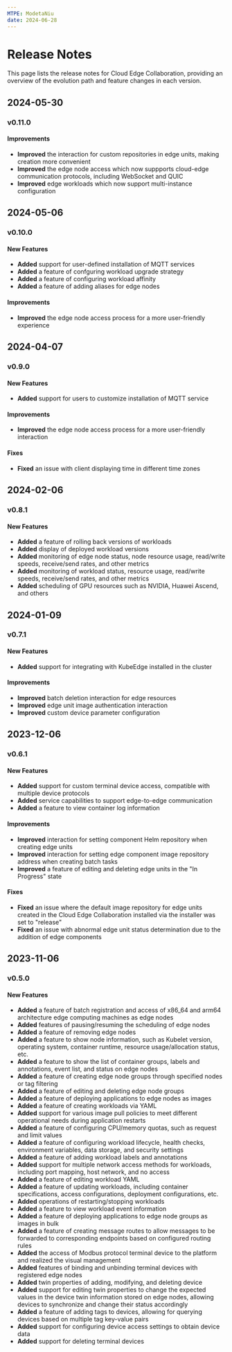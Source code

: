 ```yaml
---
MTPE: ModetaNiu
date: 2024-06-28
---
```


# Release Notes

This page lists the release notes for Cloud Edge Collaboration, providing an overview
of the evolution path and feature changes in each version.

## 2024-05-30

### v0.11.0

#### Improvements

- **Improved** the interaction for custom repositories in edge units, making creation more convenient
- **Improved** the edge node access which now suppports cloud-edge communication protocols, including WebSocket and QUIC
- **Improved** edge workloads which now support multi-instance configuration

## 2024-05-06

### v0.10.0

#### New Features

- **Added** support for user-defined installation of MQTT services
- **Added** a feature of confguring workload upgrade strategy
- **Added** a feature of configuring workload affinity
- **Added** a feature of adding aliases for edge nodes

#### Improvements

- **Improved** the edge node access process for a more user-friendly experience

## 2024-04-07

### v0.9.0

#### New Features

- **Added** support for users to customize installation of MQTT service

#### Improvements

- **Improved** the edge node access process for a more user-friendly interaction

#### Fixes

- **Fixed** an issue with client displaying time in different time zones

## 2024-02-06

### v0.8.1

#### New Features

- **Added** a feature of rolling back versions of workloads
- **Added** display of deployed workload versions
- **Added** monitoring of edge node status, node resource usage, read/write speeds, receive/send rates, and other metrics
- **Added** monitoring of workload status, resource usage, read/write speeds, receive/send rates, and other metrics
- **Added** scheduling of GPU resources such as NVIDIA, Huawei Ascend, and others

## 2024-01-09

### v0.7.1

#### New Features

- **Added** support for integrating with KubeEdge installed in the cluster

#### Improvements

- **Improved** batch deletion interaction for edge resources
- **Improved** edge unit image authentication interaction
- **Improved** custom device parameter configuration

## 2023-12-06

### v0.6.1

#### New Features

- **Added** support for custom terminal device access, compatible with multiple device protocols
- **Added** service capabilities to support edge-to-edge communication
- **Added** a feature to view container log information

#### Improvements

- **Improved** interaction for setting component Helm repository when creating edge units
- **Improved** interaction for setting edge component image repository address when creating batch tasks
- **Improved** a feature of editing and deleting edge units in the "In Progress" state

#### Fixes

- **Fixed** an issue where the default image repository for edge units created in the Cloud Edge Collaboration installed via the installer was set to "release"
- **Fixed** an issue with abnormal edge unit status determination due to the addition of edge components

## 2023-11-06

### v0.5.0

#### New Features

- **Added** a feature of batch registration and access of x86_64 and arm64 architecture edge computing machines as edge nodes
- **Added** features of pausing/resuming the scheduling of edge nodes
- **Added** a feature of removing edge nodes
- **Added** a feature to show node information, such as Kubelet version, operating system, container runtime, resource usage/allocation status, etc.
- **Added** a feature to show the list of container groups, labels and annotations, event list, and status on edge nodes
- **Added** a feature of creating edge node groups through specified nodes or tag filtering
- **Added** a feature of editing and deleting edge node groups
- **Added** a feature of deploying applications to edge nodes as images
- **Added** a feature of creating workloads via YAML
- **Added** support for various image pull policies to meet different operational needs during application restarts
- **Added** a feature of configuring CPU/memory quotas, such as request and limit values
- **Added** a feature of configuring workload lifecycle, health checks, environment variables, data storage, and security settings
- **Added** a feature of adding workload labels and annotations
- **Added** support for multiple network access methods for workloads, including port mapping, host network, and no access
- **Added** a feature of editing workload YAML
- **Added** a feature of updating workloads, including container specifications, access configurations, deployment configurations, etc.
- **Added** operations of restarting/stopping workloads
- **Added** a feature to view workload event information
- **Added** a feature of deploying applications to edge node groups as images in bulk
- **Added** a feature of creating message routes to allow messages to be forwarded to corresponding endpoints based on configured routing rules
- **Added** the access of Modbus protocol terminal device to the platform and realized the visual management
- **Added** features of binding and unbinding terminal devices with registered edge nodes
- **Added** twin properties of adding, modifying, and deleting device
- **Added** support for editing twin properties to change the expected values in the device twin information stored on edge nodes, allowing devices to synchronize and change their status accordingly
- **Added** a feature of adding tags to devices, allowing for querying devices based on multiple tag key-value pairs
- **Added** support for configuring device access settings to obtain device data
- **Added** support for deleting terminal devices
